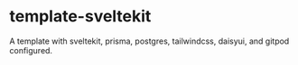 # template-sveltekit
A template with sveltekit, prisma, postgres, tailwindcss, daisyui, and gitpod configured.
